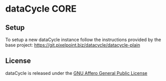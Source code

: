 # dataCycle CORE

## Setup

To setup a new dataCycle instance follow the instructions provided by the base project:
https://git.pixelpoint.biz/datacycle/datacycle-plain

## License

dataCycle is released under the [GNU Affero General Public License](https://www.gnu.org/licenses/agpl-3.0-standalone.html)

